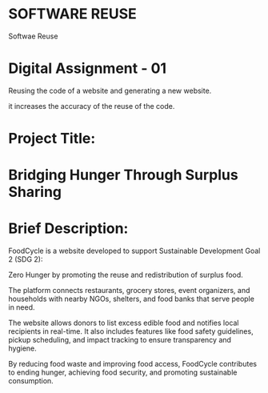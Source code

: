 # SOFTWARE REUSE

Softwae Reuse 


# Digital Assignment - 01


Reusing the code of a website and generating a new website.


it increases the accuracy of the reuse of the code.
 
# Project Title: 


# Bridging Hunger Through Surplus Sharing



# Brief Description:

FoodCycle is a website developed to support Sustainable Development Goal 2 (SDG 2): 

Zero Hunger by promoting the reuse and redistribution of surplus food. 

The platform connects restaurants, grocery stores, event organizers, and households with nearby NGOs, shelters, and food banks that serve people in need.

The website allows donors to list excess edible food and notifies local recipients in real-time. It also includes features like food safety guidelines, pickup scheduling, and impact tracking to ensure transparency and hygiene.

By reducing food waste and improving food access, FoodCycle contributes to ending hunger, achieving food security, and promoting sustainable consumption.

